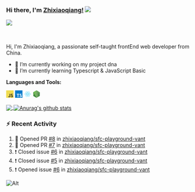 ### Hi there, I'm [Zhixiaoqiang!](https://zhixiaoqiang.github.io/zhixiaoqiang) <img src="https://media.giphy.com/media/hvRJCLFzcasrR4ia7z/giphy.gif" width="25px">

![](https://komarev.com/ghpvc/?username=zhixiaoqiang&color=green)

<br />

Hi, I'm Zhixiaoqiang, a passionate self-taught frontEnd web developer from China.

- 🔭 I’m currently working on my project dna
- 🌱 I’m currently learning Typescript & JavaScript Basic

**Languages and Tools:**  

<code><img height="20" src="https://raw.githubusercontent.com/github/explore/80688e429a7d4ef2fca1e82350fe8e3517d3494d/topics/javascript/javascript.png"></code>
<code><img height="20" src="https://raw.githubusercontent.com/github/explore/80688e429a7d4ef2fca1e82350fe8e3517d3494d/topics/typescript/typescript.png"></code>
<code><img height="20" src="https://raw.githubusercontent.com/github/explore/80688e429a7d4ef2fca1e82350fe8e3517d3494d/topics/react/react.png"></code>
<code><img height="20" src="https://raw.githubusercontent.com/github/explore/80688e429a7d4ef2fca1e82350fe8e3517d3494d/topics/nodejs/nodejs.png"></code>

<a href="https://github.com/zhixiaoqiang/zhixiaoqiang">
  <!-- Change the `github-readme-stats.vercel.app` to `github-readme-stats.vercel.app`  -->
  <img align="center" src="https://github-readme-stats.vercel.app/api/top-langs/?username=zhixiaoqiang&theme=radical" />
</a>
<a href="https://github.com/zhixiaoqiang/zhixiaoqiang">
  <img align="center" src="https://github-readme-stats.vercel.app/api?username=zhixiaoqiang&show_icons=true&theme=radical&line_height=40&count_private=true&include_all_commits=true" alt="Anurag's github stats" />
</a>


### :zap: Recent Activity

<!--START_SECTION:activity-->
1. 💪 Opened PR [#8](https://github.com/zhixiaoqiang/sfc-playground-vant/pull/8) in [zhixiaoqiang/sfc-playground-vant](https://github.com/zhixiaoqiang/sfc-playground-vant)
2. 💪 Opened PR [#7](https://github.com/zhixiaoqiang/sfc-playground-vant/pull/7) in [zhixiaoqiang/sfc-playground-vant](https://github.com/zhixiaoqiang/sfc-playground-vant)
3. ❗️ Closed issue [#6](https://github.com/zhixiaoqiang/sfc-playground-vant/issues/6) in [zhixiaoqiang/sfc-playground-vant](https://github.com/zhixiaoqiang/sfc-playground-vant)
4. ❗️ Closed issue [#5](https://github.com/zhixiaoqiang/sfc-playground-vant/issues/5) in [zhixiaoqiang/sfc-playground-vant](https://github.com/zhixiaoqiang/sfc-playground-vant)
5. ❗️ Opened issue [#6](https://github.com/zhixiaoqiang/sfc-playground-vant/issues/6) in [zhixiaoqiang/sfc-playground-vant](https://github.com/zhixiaoqiang/sfc-playground-vant)
<!--END_SECTION:activity-->
![Alt](https://repobeats.axiom.co/api/embed/a5f334c4d3696f2add1fcd0dacb9b5fd7331b504.svg "Repobeats analytics image")

